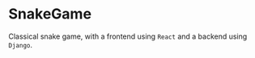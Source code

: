# SnakeGame
Classical snake game, with a frontend using ```React``` and a backend using ```Django```.
